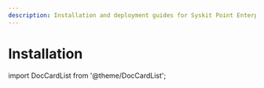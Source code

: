 ```yaml
---
description: Installation and deployment guides for Syskit Point Enterprise.
---
```


# Installation

import DocCardList from '@theme/DocCardList';

<DocCardList />